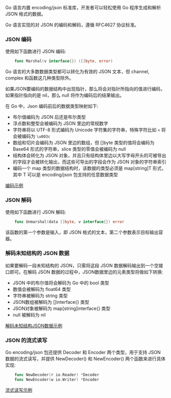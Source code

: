 
Go 语言内置 encoding/json 标准库，开发者可以轻松使用 Go 程序生成和解析 JSON 格式的数据。

Go 语言实现的对 JSON 的编码和解码，遵循 RFC4627 协议标准。


### JSON 编码

使用如下函数进行 JSON 编码:
```go
    func Marshal(v interface{}) ([]byte, error)
```

Go 语言的大多数数据类型都可以转化为有效的 JSON 文本，但 channel, complex 和函数这几种类型除外。

如果JSON要编码的数据结构中出现指针，那么将会对指针所指向的值进行编码，如果指针指向的是 nil，那么 null 将作为编码后的结果输出。

在 Go 中，Json 编码前后的数据类型映射如下:
- 布尔值编码为 JSON 后还是布尔类型
- 浮点数和整型会被编码为 JSON 里边的常规数字
- 字符串将以 UTF-8 形式编码为 Unicode 字符集的字符串，特殊字符比如 `<` 将会被编码为 `\u003c`
- 数组和切片会编码为 JSON 里边的数组，但 []byte 类型的值将会编码为 Base64 形式的字符串，slice 类型的零值会被编码为 null
- 结构体会转化为 JSON 对象，并且只有结构体里边以大写字母开头的可被导出的字段才会被转化输出，而这些可导出的字段会作为 JSON 对象的字符串索引
- 编码一个 map 类型的数据结构时，该数据的类型必须是 map[string]T 形式，其中 T 可以是 encoding/json 包支持的任意数据类型

[编码示例](01/json_Marshal.go)


### JSON 解码

使用如下函数进行 JSON 解码:
```go
    func Unmarshal(data []byte, v interface{}) error
```
该函数的第一个参数是输入，即 JSON 格式的文本，第二个参数表示目标输出容器。


### 解码未知结构的 JSON 数据

如果要解码一段未知结构的 JSON，只需将这段 JSON 数据解码输出到一个空接口即可。在解码 JSON 数据的过程中，JSON数据里边的元素类型将做如下转换:
- JSON 中的布尔值将会解码为 Go 中的 bool 类型
- 数值会被解码为 float64 类型
- 字符串被解码为 string 类型
- JSON数组被解码为 []interface{} 类型
- JSON对象被解码为 map[string]interface{} 类型
- null 被解码为 nil

[解码未知结构JSON数据示例](01/json_UnmarshalUnknown.go)


### JSON 的流式读写

Go encoding/json 包还提供 Decoder 和 Encoder 两个类型，用于支持 JSON 数据的流式读写，并提供 NewDecoder() 和 NewEncoder() 两个函数来进行具体实现:
```go
    func NewDecoder(r io.Reader) *Decoder
    func NewEncoder(w io.Writer) *Encoder
```

[流式读写示例](01/json_streamIO.go)
